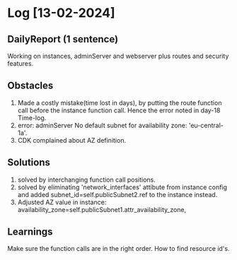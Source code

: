 # Log [13-02-2024]

## DailyReport (1 sentence)
Working on instances, adminServer and webserver plus routes and security features.

## Obstacles
1. Made a costly mistake(time lost in days), by putting the route function call before the instance function call. Hence the error noted in day-18 Time-log. 
2. error: adminServer No default subnet for availability zone: 'eu-central-1a'.
3. CDK complained about AZ definition.

## Solutions
1. solved by interchanging function call positions.
2. solved by eliminating 'network_interfaces' attibute from instance config and added subnet_id=self.publicSubnet2.ref to the instance instead.
3. Adjusted AZ value in instance: availability_zone=self.publicSubnet1.attr_availability_zone,

## Learnings 
Make sure the function calls are in the right order.
How to find resource id's.
